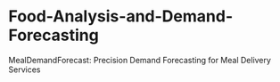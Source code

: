 # Food-Analysis-and-Demand-Forecasting
MealDemandForecast: Precision Demand Forecasting for Meal Delivery Services 
